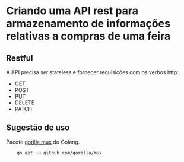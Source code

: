 # Criando uma API rest para armazenamento de informações relativas a compras de uma feira

## Restful

A API precisa ser stateless e fornecer requisições com os verbos http:

- GET
- POST
- PUT
- DELETE
- PATCH

## Sugestão de uso

Pacote [gorilla mux](github.com/gorilla/mux) do Golang.

```shell
    go get -u github.com/gorilla/mux
```
